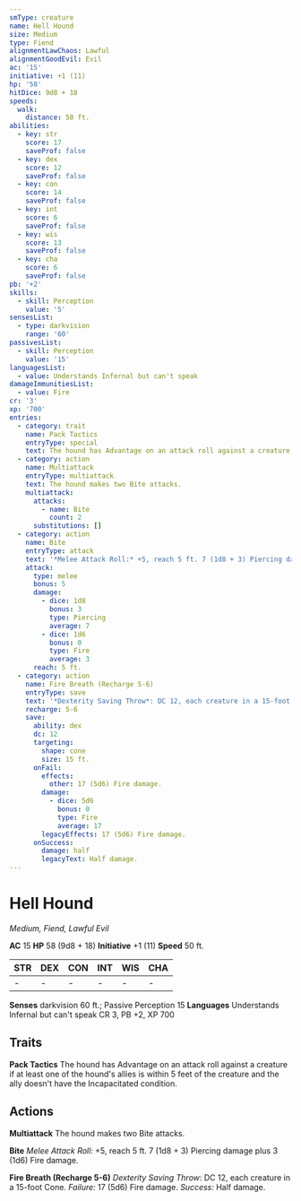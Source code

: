 ```yaml
---
smType: creature
name: Hell Hound
size: Medium
type: Fiend
alignmentLawChaos: Lawful
alignmentGoodEvil: Evil
ac: '15'
initiative: +1 (11)
hp: '58'
hitDice: 9d8 + 18
speeds:
  walk:
    distance: 50 ft.
abilities:
  - key: str
    score: 17
    saveProf: false
  - key: dex
    score: 12
    saveProf: false
  - key: con
    score: 14
    saveProf: false
  - key: int
    score: 6
    saveProf: false
  - key: wis
    score: 13
    saveProf: false
  - key: cha
    score: 6
    saveProf: false
pb: '+2'
skills:
  - skill: Perception
    value: '5'
sensesList:
  - type: darkvision
    range: '60'
passivesList:
  - skill: Perception
    value: '15'
languagesList:
  - value: Understands Infernal but can't speak
damageImmunitiesList:
  - value: Fire
cr: '3'
xp: '700'
entries:
  - category: trait
    name: Pack Tactics
    entryType: special
    text: The hound has Advantage on an attack roll against a creature if at least one of the hound's allies is within 5 feet of the creature and the ally doesn't have the Incapacitated condition.
  - category: action
    name: Multiattack
    entryType: multiattack
    text: The hound makes two Bite attacks.
    multiattack:
      attacks:
        - name: Bite
          count: 2
      substitutions: []
  - category: action
    name: Bite
    entryType: attack
    text: '*Melee Attack Roll:* +5, reach 5 ft. 7 (1d8 + 3) Piercing damage plus 3 (1d6) Fire damage.'
    attack:
      type: melee
      bonus: 5
      damage:
        - dice: 1d8
          bonus: 3
          type: Piercing
          average: 7
        - dice: 1d6
          bonus: 0
          type: Fire
          average: 3
      reach: 5 ft.
  - category: action
    name: Fire Breath (Recharge 5-6)
    entryType: save
    text: '*Dexterity Saving Throw*: DC 12, each creature in a 15-foot Cone. *Failure:*  17 (5d6) Fire damage. *Success:*  Half damage.'
    recharge: 5-6
    save:
      ability: dex
      dc: 12
      targeting:
        shape: cone
        size: 15 ft.
      onFail:
        effects:
          other: 17 (5d6) Fire damage.
        damage:
          - dice: 5d6
            bonus: 0
            type: Fire
            average: 17
        legacyEffects: 17 (5d6) Fire damage.
      onSuccess:
        damage: half
        legacyText: Half damage.
---
```


# Hell Hound
*Medium, Fiend, Lawful Evil*

**AC** 15
**HP** 58 (9d8 + 18)
**Initiative** +1 (11)
**Speed** 50 ft.

| STR | DEX | CON | INT | WIS | CHA |
| --- | --- | --- | --- | --- | --- |
| - | - | - | - | - | - |

**Senses** darkvision 60 ft.; Passive Perception 15
**Languages** Understands Infernal but can't speak
CR 3, PB +2, XP 700

## Traits

**Pack Tactics**
The hound has Advantage on an attack roll against a creature if at least one of the hound's allies is within 5 feet of the creature and the ally doesn't have the Incapacitated condition.

## Actions

**Multiattack**
The hound makes two Bite attacks.

**Bite**
*Melee Attack Roll:* +5, reach 5 ft. 7 (1d8 + 3) Piercing damage plus 3 (1d6) Fire damage.

**Fire Breath (Recharge 5-6)**
*Dexterity Saving Throw*: DC 12, each creature in a 15-foot Cone. *Failure:*  17 (5d6) Fire damage. *Success:*  Half damage.
